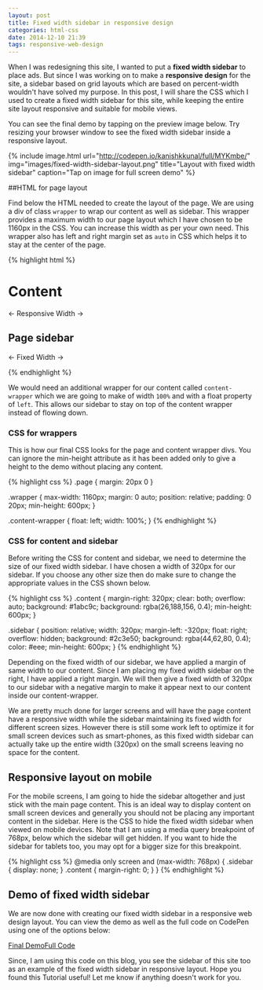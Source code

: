 ```yaml
---
layout: post
title: Fixed width sidebar in responsive design
categories: html-css
date: 2014-12-10 21:39
tags: responsive-web-design
---
```


When I was redesigning this site, I wanted to put a **fixed width sidebar** to place ads. But since I was working on to make a **responsive design** for the site, a sidebar based on grid layouts which are based on percent-width wouldn't have solved my purpose. In this post, I will share the CSS which I used to create a fixed width sidebar for this site, while keeping the entire site layout responsive and suitable for mobile views.

You can see the final demo by tapping on the preview image below. Try resizing your browser window to see the fixed width sidebar inside a responsive layout.

{% include image.html url="http://codepen.io/kanishkkunal/full/MYKmbe/" img="images/fixed-width-sidebar-layout.png" title="Layout with fixed width sidebar" caption="Tap on image for full screen demo" %}

##HTML for page layout

Find below the HTML needed to create the layout of the page. We are using a div of class `wrapper`  to wrap our content as well as sidebar. This wrapper provides a maximum width to our page layout which I have chosen to be 1160px in the CSS. You can increase this width as per your own need. This wrapper also has left and right margin set as `auto` in CSS which helps it to stay at the center of the page.

{% highlight html %}
<div class="page">
  <div class="wrapper">
    <div class="content-wrapper">
      <div class="content-inner">
        <h1>Content</h1>
        <p>&larr; Responsive Width &rarr;</p>
      </div>
    </div>
    <div class="sidebar">
      <h2>Page sidebar</h2>
      <p>&larr; Fixed Width &rarr;</p>
    </div>
  </div>
</div>
{% endhighlight %}

We would need an additional wrapper for our content called `content-wrapper` which we are going to make of width `100%` and with a float property of `left`.  This allows our sidebar to stay on top of the content wrapper instead of flowing down.

### CSS for wrappers

This is how our final CSS looks for the page and content wrapper divs. You can ignore the min-height attribute as it has been added only to give a height to the demo without placing any content.

{% highlight css %}
.page {
  margin: 20px 0
}

.wrapper {
  max-width: 1160px;
  margin: 0 auto;
  position: relative;
  padding: 0 20px;
  min-height: 600px;
}

.content-wrapper {
  float: left;
  width: 100%;
}
{% endhighlight %}

### CSS for content and sidebar

Before writing the CSS for content and sidebar, we need to determine the size of our fixed width sidebar. I have chosen a width of 320px for our sidebar. If you choose any other size then do make sure to change the appropriate values in the CSS shown below.

{% highlight css %}
.content {
  margin-right: 320px;
  clear: both;
  overflow: auto;
  background: #1abc9c;
  background: rgba(26,188,156, 0.4);
  min-height: 600px;
}

.sidebar {
  position: relative;
  width: 320px;
  margin-left: -320px;
  float: right;
  overflow: hidden;
  background: #2c3e50;
  background: rgba(44,62,80, 0.4);
  color: #eee;
  min-height: 600px;
}
{% endhighlight %}

Depending on the fixed width of our sidebar, we have applied a margin of same width to our content. Since I am placing my fixed width sidebar on the right, I have applied a right margin. We will then give a fixed width of 320px to our sidebar with a negative margin to make it appear next to our content inside our content-wrapper.

We are pretty much done for larger screens and will have the page content have a responsive width while the sidebar maintaining its fixed width for different screen sizes. However there is still some work left to optimize it for small screen devices such as smart-phones, as this fixed width sidebar can actually take up the entire width (320px) on the small screens leaving no space for the content.

## Responsive layout on mobile

For the mobile screens, I am going to hide the sidebar altogether and just stick with the main page content. This is an ideal way to display content on small screen devices and generally you should not be placing any important content in the sidebar. Here is the CSS to hide the fixed width sidebar when viewed on mobile devices. Note that I am using a media query breakpoint of 768px, below which the sidebar will get hidden. If you want to hide the sidebar for tablets too, you may opt for a bigger size for this breakpoint.

{% highlight css %}
@media only screen and (max-width: 768px) {
  .sidebar {
    display: none;
  }
  .content {
    margin-right: 0;
  }
}
{% endhighlight %}

## Demo of fixed width sidebar

We are now done with creating our fixed width sidebar in a responsive web design layout. You can view the demo as well as the full code on CodePen using one of the options below:

<p class="text-center">
<a href="http://codepen.io/kanishkkunal/full/MYKmbe/" class="ghost-button" target="_blank">Final Demo</a><a href="http://codepen.io/kanishkkunal/pen/MYKmbe" class="ghost-button" target="_balnk">Full Code</a>
</p>

Since, I am using this code on this blog, you see the sidebar of this site too as an example of the fixed width sidebar in responsive layout. Hope you found this Tutorial useful! Let me know if anything doesn't work for you.